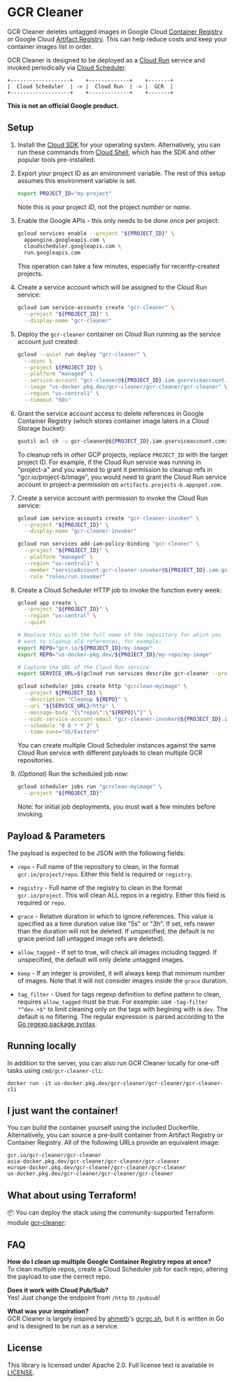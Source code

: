 # GCR Cleaner

GCR Cleaner deletes untagged images in Google Cloud [Container
Registry][container-registry] or Google Cloud [Artifact
Registry][artifact-registry]. This can help reduce costs and keep your container
images list in order.

GCR Cleaner is designed to be deployed as a [Cloud Run][cloud-run] service and
invoked periodically via [Cloud Scheduler][cloud-scheduler].

```text
+-------------------+    +-------------+    +-------+
|  Cloud Scheduler  | -> |  Cloud Run  | -> |  GCR  |
+-------------------+    +-------------+    +-------+
```

**This is not an official Google product.**


## Setup

1. Install the [Cloud SDK][cloud-sdk] for your operating system. Alternatively,
   you can run these commands from [Cloud Shell][cloud-shell], which has the SDK
   and other popular tools pre-installed.

1. Export your project ID as an environment variable. The rest of this setup
   assumes this environment variable is set.

   ```sh
   export PROJECT_ID="my-project"
   ```

   Note this is your project _ID_, not the project _number_ or _name_.

1. Enable the Google APIs - this only needs to be done once per project:

    ```sh
    gcloud services enable --project "${PROJECT_ID}" \
      appengine.googleapis.com \
      cloudscheduler.googleapis.com \
      run.googleapis.com
    ```

    This operation can take a few minutes, especially for recently-created
    projects.

1. Create a service account which will be assigned to the Cloud Run service:

    ```sh
    gcloud iam service-accounts create "gcr-cleaner" \
      --project "${PROJECT_ID}" \
      --display-name "gcr-cleaner"
    ```

1. Deploy the `gcr-cleaner` container on Cloud Run running as the service
   account just created:

    ```sh
    gcloud --quiet run deploy "gcr-cleaner" \
      --async \
      --project ${PROJECT_ID} \
      --platform "managed" \
      --service-account "gcr-cleaner@${PROJECT_ID}.iam.gserviceaccount.com" \
      --image "us-docker.pkg.dev/gcr-cleaner/gcr-cleaner/gcr-cleaner" \
      --region "us-central1" \
      --timeout "60s"
    ```

1. Grant the service account access to delete references in Google Container
   Registry (which stores container image laters in a Cloud Storage bucket):

    ```sh
    gsutil acl ch -u gcr-cleaner@${PROJECT_ID}.iam.gserviceaccount.com:W gs://artifacts.${PROJECT_ID}.appspot.com
    ```

    To cleanup refs in _other_ GCP projects, replace `PROJECT_ID` with the
    target project ID. For example, if the Cloud Run service was running in
    "project-a" and you wanted to grant it permission to cleanup refs in
    "gcr.io/project-b/image", you would need to grant the Cloud Run service
    account in project-a permission on `artifacts.projects-b.appspot.com`.

1. Create a service account with permission to invoke the Cloud Run service:

    ```sh
    gcloud iam service-accounts create "gcr-cleaner-invoker" \
      --project "${PROJECT_ID}" \
      --display-name "gcr-cleaner-invoker"
    ```

    ```sh
    gcloud run services add-iam-policy-binding "gcr-cleaner" \
      --project "${PROJECT_ID}" \
      --platform "managed" \
      --region "us-central1" \
      --member "serviceAccount:gcr-cleaner-invoker@${PROJECT_ID}.iam.gserviceaccount.com" \
      --role "roles/run.invoker"
    ```

1. Create a Cloud Scheduler HTTP job to invoke the function every week:

    ```sh
    gcloud app create \
      --project "${PROJECT_ID}" \
      --region "us-central" \
      --quiet
    ```

    ```sh
    # Replace this with the full name of the repository for which you
    # want to cleanup old references, for example:
    export REPO="gcr.io/${PROJECT_ID}/my-image"
    export REPO="us-docker-pkg.dev/${PROJECT_ID}/my-repo/my-image"
    ```

    ```sh
    # Capture the URL of the Cloud Run service:
    export SERVICE_URL=$(gcloud run services describe gcr-cleaner --project "${PROJECT_ID}" --platform "managed" --region "us-central1" --format 'value(status.url)')
    ```

    ```sh
    gcloud scheduler jobs create http "gcrclean-myimage" \
      --project ${PROJECT_ID} \
      --description "Cleanup ${REPO}" \
      --uri "${SERVICE_URL}/http" \
      --message-body "{\"repo\":\"${REPO}\"}" \
      --oidc-service-account-email "gcr-cleaner-invoker@${PROJECT_ID}.iam.gserviceaccount.com" \
      --schedule "0 8 * * 2" \
      --time-zone="US/Eastern"
    ```

    You can create multiple Cloud Scheduler instances against the same Cloud Run
    service with different payloads to clean multiple GCR repositories.

1. _(Optional)_ Run the scheduled job now:

    ```sh
    gcloud scheduler jobs run "gcrclean-myimage" \
      --project "${PROJECT_ID}"
    ```

    Note: for initial job deployments, you must wait a few minutes before
    invoking.


## Payload &amp; Parameters

The payload is expected to be JSON with the following fields:

- `repo` - Full name of the repository to clean, in the format
  `gcr.io/project/repo`. Either this field is required or `registry`.

- `registry` - Full name of the registry to clean in the format `gcr.io/project`.
  This will clean ALL repos in a registry. Either this field is required or `repo`.

- `grace` - Relative duration in which to ignore references. This value is
  specified as a time duration value like "5s" or "3h". If set, refs newer than
  the duration will not be deleted. If unspecified, the default is no grace
  period (all untagged image refs are deleted).

- `allow_tagged` - If set to true, will check all images including tagged.
  If unspecified, the default will only delete untagged images.

- `keep` - If an integer is provided, it will always keep that minimum number
  of images. Note that it will not consider images inside the `grace` duration.

- `tag_filter` - Used for tags regexp definition to define pattern to clean,
  requires `allow_tagged` must be true. For example: use `-tag-filter "^dev.+$"`
  to limit cleaning only on the tags with begining with is `dev`. The default
  is no filtering. The regular expression is parsed according to the [Go regexp package syntax](https://golang.org/pkg/regexp/syntax/).

## Running locally

In addition to the server, you can also run GCR Cleaner locally for one-off tasks using `cmd/gcr-cleaner-cli`:

```text
docker run -it us-docker.pkg.dev/gcr-cleaner/gcr-cleaner/gcr-cleaner-cli
```

## I just want the container!

You can build the container yourself using the included Dockerfile.
Alternatively, you can source a pre-built container from Artifact Registry or
Container Registry. All of the following URLs provide an equivalent image:

```text
gcr.io/gcr-cleaner/gcr-cleaner
asia-docker.pkg.dev/gcr-cleaner/gcr-cleaner/gcr-cleaner
europe-docker.pkg.dev/gcr-cleaner/gcr-cleaner/gcr-cleaner
us-docker.pkg.dev/gcr-cleaner/gcr-cleaner/gcr-cleaner
```

## What about using Terraform!

:package: You can deploy the stack using the community-supported Terraform module [gcr-cleaner](https://registry.terraform.io/modules/mirakl/gcr-cleaner/google/latest#usage):

## FAQ

**How do I clean up multiple Google Container Registry repos at once?**
<br>
To clean multiple repos, create a Cloud Scheduler job for each repo, altering
the payload to use the correct repo.

**Does it work with Cloud Pub/Sub?**
<br>
Yes! Just change the endpoint from `/http` to `/pubsub`!

**What was your inspiration?**
<br>
GCR Cleaner is largely inspired by [ahmetb](https://twitter.com/ahmetb)'s
[gcrgc.sh][gcrgc.sh], but it is written in Go and is designed to be run as a
service.

## License

This library is licensed under Apache 2.0. Full license text is available in
[LICENSE](https://github.com/sethvargo/gcr-cleaner/tree/master/LICENSE).

[artifact-registry]: https://cloud.google.com/artifact-registry
[cloud-build]: https://cloud.google.com/build/
[cloud-pubsub]: https://cloud.google.com/pubsub/
[cloud-run]: https://cloud.google.com/run/
[cloud-scheduler]: https://cloud.google.com/scheduler/
[cloud-sdk]: https://cloud.google.com/sdk
[cloud-shell]: https://cloud.google.com/shell
[container-registry]: https://cloud.google.com/container-registry
[gcr-cleaner-godoc]: https://godoc.org/github.com/sethvargo/gcr-cleaner/pkg/gcrcleaner
[gcrgc.sh]: https://gist.github.com/ahmetb/7ce6d741bd5baa194a3fac6b1fec8bb7
